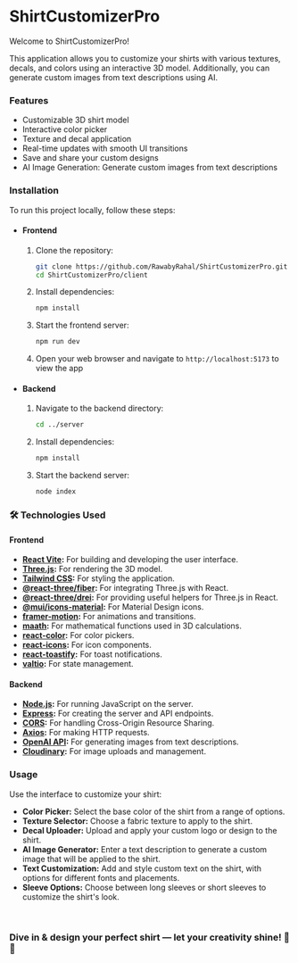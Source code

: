 # ShirtCustomizerPro

Welcome to ShirtCustomizerPro!

This application allows you to customize your shirts with various textures, decals, and colors using an interactive 3D model. Additionally, you can generate custom images from text descriptions using AI.

### Features
- Customizable 3D shirt model
- Interactive color picker
- Texture and decal application
- Real-time updates with smooth UI transitions
- Save and share your custom designs
- AI Image Generation: Generate custom images from text descriptions


### Installation
To run this project locally, follow these steps:

- #### Frontend
  1. Clone the repository:
     
     ```sh
     git clone https://github.com/RawabyRahal/ShirtCustomizerPro.git
     cd ShirtCustomizerPro/client
   3. Install dependencies:
      
      ```sh
      npm install
   5. Start the frontend server:
      
      ```sh
      npm run dev
   7. Open your web browser and navigate to `http://localhost:5173` to view the app

- #### Backend
  1. Navigate to the backend directory:
     
     ```sh
     cd ../server
  3. Install dependencies:
     
     ```sh
     npm install
  5. Start the backend server:

     ```sh
     node index 

### 🛠️ Technologies Used

#### Frontend
- **[React Vite](https://vitejs.dev/):** For building and developing the user interface.
- **[Three.js](https://threejs.org/):** For rendering the 3D model.
- **[Tailwind CSS](https://tailwindcss.com/):** For styling the application.
- **[@react-three/fiber](https://github.com/utsuboco/react-three-fiber):** For integrating Three.js with React.
- **[@react-three/drei](https://github.com/utsuboco/react-three-drei):** For providing useful helpers for Three.js in React.
- **[@mui/icons-material](https://mui.com/components/icons/):** For Material Design icons.
- **[framer-motion](https://www.framer.com/api/motion/):** For animations and transitions.
- **[maath](https://www.npmjs.com/package/maath):** For mathematical functions used in 3D calculations.
- **[react-color](https://casesandberg.github.io/react-color/):** For color pickers.
- **[react-icons](https://react-icons.github.io/react-icons/):** For icon components.
- **[react-toastify](https://fkhadra.github.io/react-toastify/):** For toast notifications.
- **[valtio](https://valtio.dev/):** For state management.

#### Backend
- **[Node.js](https://nodejs.org/):** For running JavaScript on the server.
- **[Express](https://expressjs.com/):** For creating the server and API endpoints.
- **[CORS](https://www.npmjs.com/package/cors):** For handling Cross-Origin Resource Sharing.
- **[Axios](https://axios-http.com/):** For making HTTP requests.
- **[OpenAI API](https://platform.openai.com/docs):** For generating images from text descriptions.
- **[Cloudinary](https://cloudinary.com/):** For image uploads and management.

### Usage

Use the interface to customize your shirt:
- **Color Picker:** Select the base color of the shirt from a range of options.
- **Texture Selector:** Choose a fabric texture to apply to the shirt.
- **Decal Uploader:** Upload and apply your custom logo or design to the shirt.
- **AI Image Generator:** Enter a text description to generate a custom image that will be applied to the shirt.
- **Text Customization:** Add and style custom text on the shirt, with options for different fonts and placements.
- **Sleeve Options:** Choose between long sleeves or short sleeves to customize the shirt's look.
<br>

### Dive in & design your perfect shirt — let your creativity shine! 🌟👚
